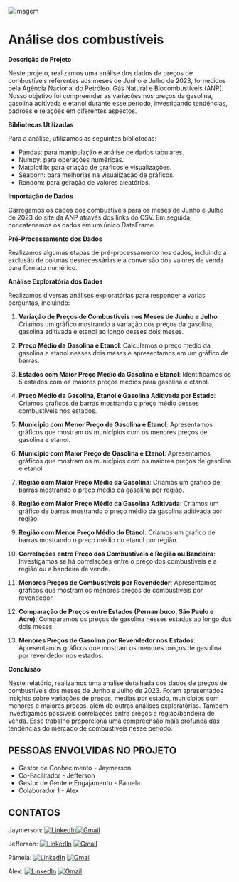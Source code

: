 ![imagem](https://static.wixstatic.com/media/a27d24_570b62cdcf67427ebbc0bbb779d60236~mv2.jpg/v1/fill/w_640,h_348,al_c,q_80,usm_0.66_1.00_0.01,enc_auto/a27d24_570b62cdcf67427ebbc0bbb779d60236~mv2.jpg)


# Análise dos combustíveis



**Descrição do Projeto**

Neste projeto, realizamos uma análise dos dados de preços de combustíveis referentes aos meses de Junho e Julho de 2023, fornecidos pela Agência Nacional do Petróleo, Gás Natural e Biocombustíveis (ANP). Nosso objetivo foi compreender as variações nos preços da gasolina, gasolina aditivada e etanol durante esse período, investigando tendências, padrões e relações em diferentes aspectos.



**Bibliotecas Utilizadas**

Para a análise, utilizamos as seguintes bibliotecas:

- Pandas: para manipulação e análise de dados tabulares.
- Numpy: para operações numéricas.
- Matplotlib: para criação de gráficos e visualizações.
- Seaborn: para melhorias na visualização de gráficos.
- Random: para geração de valores aleatórios.

**Importação de Dados**

Carregamos os dados dos combustíveis para os meses de Junho e Julho de 2023 do site da ANP através dos links do CSV. Em seguida, concatenamos os dados em um único DataFrame.

**Pré-Processamento dos Dados**

Realizamos algumas etapas de pré-processamento nos dados, incluindo a exclusão de colunas desnecessárias e a conversão dos valores de venda para formato numérico.

**Análise Exploratória dos Dados**

Realizamos diversas análises exploratórias para responder a várias perguntas, incluindo:

1. **Variação de Preços de Combustíveis nos Meses de Junho e Julho**: Criamos um gráfico mostrando a variação dos preços da gasolina, gasolina aditivada e etanol ao longo desses dois meses.

2. **Preço Médio da Gasolina e Etanol**: Calculamos o preço médio da gasolina e etanol nesses dois meses e apresentamos em um gráfico de barras.

3. **Estados com Maior Preço Médio da Gasolina e Etanol**: Identificamos os 5 estados com os maiores preços médios para gasolina e etanol.

4. **Preço Médio da Gasolina, Etanol e Gasolina Aditivada por Estado**: Criamos gráficos de barras mostrando o preço médio desses combustíveis nos estados.

5. **Município com Menor Preço de Gasolina e Etanol**: Apresentamos gráficos que mostram os municípios com os menores preços de gasolina e etanol.

6. **Município com Maior Preço de Gasolina e Etanol**: Apresentamos gráficos que mostram os municípios com os maiores preços de gasolina e etanol.

7. **Região com Maior Preço Médio da Gasolina**: Criamos um gráfico de barras mostrando o preço médio da gasolina por região.

8. **Região com Maior Preço Médio da Gasolina Aditivada**: Criamos um gráfico de barras mostrando o preço médio da gasolina aditivada por região.

9. **Região com Menor Preço Médio do Etanol**: Criamos um gráfico de barras mostrando o preço médio do etanol por região.

10. **Correlações entre Preço dos Combustíveis e Região ou Bandeira**: Investigamos se há correlações entre o preço dos combustíveis e a região ou a bandeira de venda.

11. **Menores Preços de Combustíveis por Revendedor**: Apresentamos gráficos que mostram os menores preços de combustíveis por revendedor.

12. **Comparação de Preços entre Estados (Pernambuco, São Paulo e Acre)**: Comparamos os preços de gasolina nesses estados ao longo dos dois meses.

13. **Menores Preços de Gasolina por Revendedor nos Estados**: Apresentamos gráficos que mostram os menores preços de gasolina por revendedor nos estados.

**Conclusão**

Neste relatório, realizamos uma análise detalhada dos dados de preços de combustíveis dos meses de Junho e Julho de 2023. Foram apresentados insights sobre variações de preços, médias por estado, municípios com menores e maiores preços, além de outras análises exploratórias. Também investigamos possíveis correlações entre preços e região/bandeira de venda. Esse trabalho proporciona uma compreensão mais profunda das tendências do mercado de combustíveis nesse período.


## PESSOAS ENVOLVIDAS NO PROJETO

- Gestor de Conhecimento - Jaymerson
- Co-Facilitador - Jefferson
- Gestor de Gente e Engajamento - Pamela
- Colaborador 1 - Alex

## CONTATOS

Jaymerson: [![LinkedIn](https://img.shields.io/badge/linkedin-%230077B5.svg?style=for-the-badge&logo=linkedin&logoColor=white)](https://www.linkedin.com/in/jaymerson-ferreira/)[![Gmail](https://img.shields.io/badge/Gmail-D14836?style=for-the-badge&logo=gmail&logoColor=white)](jaymerson.ferreira.s@gmail.com)

Jefferson: [![LinkedIn](https://img.shields.io/badge/linkedin-%230077B5.svg?style=for-the-badge&logo=linkedin&logoColor=white)](https://www.linkedin.com/in/jeffersoncezarsilva/) [![Gmail](https://img.shields.io/badge/Gmail-D14836?style=for-the-badge&logo=gmail&logoColor=white)](jeffrazec97@gmail.com)

Pâmela: [![LinkedIn](https://img.shields.io/badge/LinkedIn-0077B5?style=for-the-badge&logo=linkedin&logoColor=white)](https://www.linkedin.com/in/pamela-carvalho-tech-analista-dados-jr/) [![Gmail](https://img.shields.io/badge/Gmail-D14836?style=for-the-badge&logo=gmail&logoColor=white)](pammilacarvalho@gmail.com)

Alex: [![LinkedIn](https://img.shields.io/badge/LinkedIn-0077B5?style=for-the-badge&logo=linkedin&logoColor=white)](https://www.linkedin.com/in/alexdeividy/) [![Gmail](https://img.shields.io/badge/Gmail-D14836?style=for-the-badge&logo=gmail&logoColor=white)](alexdeividy@hotmail.com)
